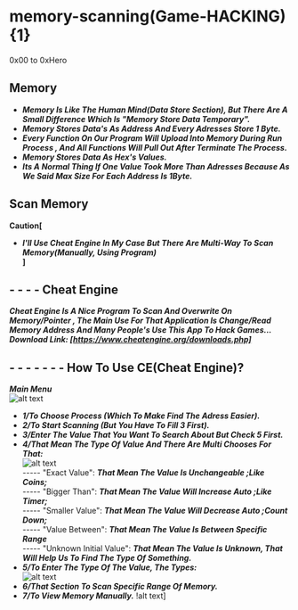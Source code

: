 # memory-scanning(Game-HACKING){1}
0x00 to 0xHero

## Memory     
- ***Memory Is Like The Human Mind(Data Store Section), But There Are A Small Difference Which Is "Memory Store Data Temporary".***     
- ***Memory Stores Data's As Address And Every Adresses Store 1 Byte.***    
- ***Every Function On Our Program Will Upload Into Memory During Run Process , And All Functions Will Pull Out After Terminate The Process.***
- ***Memory Stores Data As Hex's Values.***
- ***Its A Normal Thing If One Value Took More Than Adresses Because As We Said Max Size For Each Address Is 1Byte.***
## Scan Memory     
**Caution[**
- ***I'll Use Cheat Engine In My Case But There Are Multi-Way To Scan Memory(Manually, Using Program)***    
**]**
## - - - - Cheat Engine
***Cheat Engine Is A Nice Program To Scan And Overwrite On Memory/Pointer , The Main Use For That Application Is Change/Read Memory Address And Many People's Use This App To Hack Games...***     
***Download Link: [https://www.cheatengine.org/downloads.php]***    
## - - - - - - - How To Use CE(Cheat Engine)?     
***Main Menu***   
![alt text](https://d.top4top.io/p_2443oddqb1.png)   
- ***1/To Choose Process (Which To Make Find The Adress Easier).***     
- ***2/To Start Scanning (But You Have To Fill 3 First).***    
- ***3/Enter The Value That You Want To Search About But Check 5 First.***    
- ***4/That Mean The Type Of Value And There Are Multi Chooses For That:***    
![alt text](https://h.top4top.io/p_2443gpckh1.png)    
----- "Exact Value": ***That Mean The Value Is Unchangeable ;Like Coins;***    
----- "Bigger Than": ***That Mean The Value Will Increase Auto ;Like Timer;***    
----- "Smaller Value": ***That Mean The Value Will Decrease Auto ;Count Down;***    
----- "Value Between": ***That Mean The Value Is Between Specific Range***    
----- "Unknown Initial Value": ***That Mean The Value Is Unknown, That Will Help Us To Find The Type Of Something.***    
- ***5/To Enter The Type Of The Value, The Types:***      
![alt text](https://i.top4top.io/p_2443nuger1.png)    
- ***6/That Section To Scan Specific Range Of Memory.***     
- ***7/To View Memory Manually.***
!alt text]
